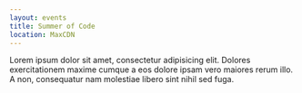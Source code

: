 ```yaml
---
layout: events
title: Summer of Code
location: MaxCDN
---
```


Lorem ipsum dolor sit amet, consectetur adipisicing elit. Dolores exercitationem maxime cumque a eos dolore ipsam vero maiores rerum illo. A non, consequatur nam molestiae libero sint nihil sed fuga.